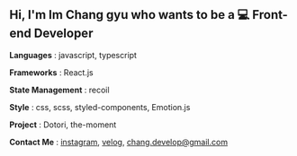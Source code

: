 ## Hi, I'm Im Chang gyu who wants to be a 💻 Front-end Developer

**Languages** : javascript, typescript

**Frameworks** : React.js

**State Management** : recoil

**Style** : css, scss, styled-components, Emotion.js

**Project** : Dotori, the-moment

**Contact Me** : [instagram](https://www.instagram.com/im_chang_1217/?hl=ko), [velog](https://velog.io/@im_chang_1217), chang.develop@gmail.com
